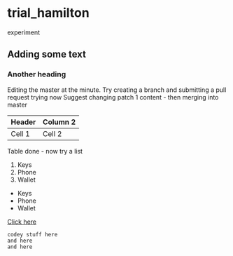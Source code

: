 # trial_hamilton
experiment
## Adding some text
### Another heading
Editing the master at the minute.
Try creating a branch and submitting a pull request
trying now
Suggest changing patch 1 content - then merging into master

Header | Column 2 |
------|------|
Cell 1 | Cell 2|

Table done - now try a list
1. Keys
2. Phone
3. Wallet

- Keys
- Phone 
- Wallet

[Click here][]
```
codey stuff here
and here
and here
```


[Click here]: [www.bbc.com]
